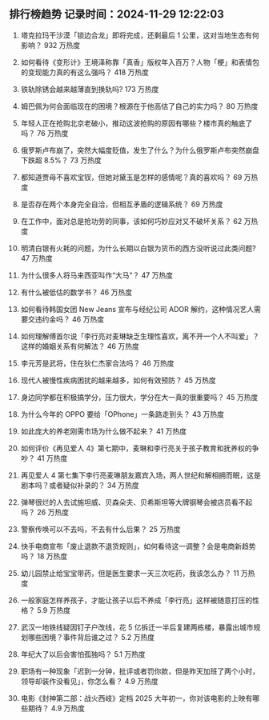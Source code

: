 
## 排行榜趋势 记录时间：2024-11-29 12:22:03
  
  1. 塔克拉玛干沙漠「锁边合龙」即将完成，还剩最后 1 公里，这对当地生态有何影响？ 932 万热度
    
  2. 如何看待《变形计》王境泽称靠「真香」版权年入百万？人物「梗」和表情包的变现能力真的有这么强吗？ 418 万热度
    
  3. 铁轨除锈会越来越薄直到换轨吗? 173 万热度
    
  4. 姆巴佩为何会面临现在的困境？根源在于他高估了自己的实力吗？ 80 万热度
    
  5. 年轻人正在抢购北京老破小，推动这波抢购的原因有哪些？楼市真的触底了吗？ 76 万热度
    
  6. 俄罗斯卢布崩了，突然大幅度贬值，发生了什么？为什么俄罗斯卢布突然崩盘下跌超 8.5%？ 73 万热度
    
  7. 都知道贾母不喜欢宝钗，但她对黛玉是怎样的感情呢？真的喜欢吗？ 69 万热度
    
  8. 是否存在两个本身完全自洽，但相互矛盾的逻辑系统？ 69 万热度
    
  9. 在工作中，面对总是抢功劳的同事，该如何巧妙应对又不破坏关系？ 62 万热度
    
  10. 明清白银有火耗的问题，为什么长期以白银为货币的西方没听说过此类问题? 47 万热度
    
  11. 为什么很多人将马来西亚叫作“大马”？ 47 万热度
    
  12. 有什么被低估的数学书？ 46 万热度
    
  13. 如何看待韩国女团 New Jeans 宣布与经纪公司 ADOR 解约，这种情况艺人需要交违约金吗？ 46 万热度
    
  14. 如何理解傅首尔说「李行亮对麦琳缺乏生理性喜欢，离不开一个人不叫爱」？这样的婚姻关系有何解法？ 46 万热度
    
  15. 李元芳是武将，住在狄仁杰家合法吗？ 46 万热度
    
  16. 现代人被慢性疾病困扰的越来越多，如何有效预防？ 45 万热度
    
  17. 身边同学都在积极搞学分，压力很大，学分在大一真的很重要吗？ 45 万热度
    
  18. 为什么今年的 OPPO 要给「OPhone」一条路走到头？ 43 万热度
    
  19. 如此庞大的养老刚需市场为什么做不起来？ 41 万热度
    
  20. 如何评价《再见爱人 4》第七期中，麦琳和李行亮关于孩子教育和抚养权的争吵？ 41 万热度
    
  21. 再见爱人 4 第七集下李行亮麦琳朋友嘉宾入场，两人世纪和解相拥而眠，这是剧本吗？或者疑似补录的？ 34 万热度
    
  22. 弹琴很烂的人去试施坦威、贝森朵夫、贝希斯坦等大牌钢琴会被店员看不起吗？ 26 万热度
    
  23. 警察传唤可以不去吗，不去有什么后果？ 25 万热度
    
  24. 快手电商宣布「废止退款不退货规则」，如何看待这一调整？会是电商新趋势吗？ 18 万热度
    
  25. 幼儿园禁止给宝宝带药，但是医生要求一天三次吃药，我该怎么办？ 11 万热度
    
  26. 一般家庭怎样养孩子，才能让孩子以后不养成「李行亮」这样被随意打压的性格？ 5.9 万热度
    
  27. 武汉一地铁线疑因钉子户改线，花 5 亿拆迁一半后复建两栋楼，暴露出城市规划哪些困境？事件背后谁之过？ 5.2 万热度
    
  28. 年纪大了以后会害怕孤独吗？ 5.1 万热度
    
  29. 职场有一种现象「迟到一分钟，批评或者罚你款，但是昨天加班了两个小时，领导却装作没看见」，你怎么看？ 4.9 万热度
    
  30. 电影《封神第二部：战火西岐》定档 2025 大年初一，你对该电影的上映有哪些期待？ 4.9 万热度
    